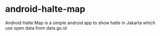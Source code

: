 # android-halte-map

Android Halte Map is a simple android app to show halte in Jakarta which use open data from data.go.id
